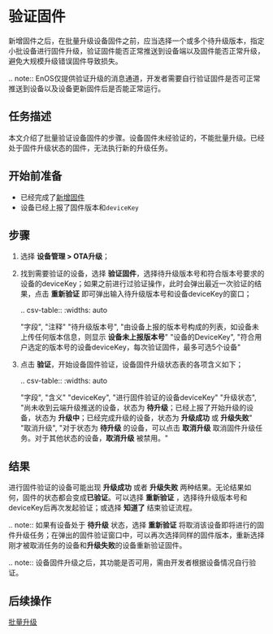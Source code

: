 # 验证固件

新增固件之后，在批量升级设备固件之前，应当选择一个或多个待升级版本，指定小批设备进行固件升级，验证固件能否正常推送到设备端以及固件能否正常升级，避免大规模升级错误固件导致损失。

.. note:: EnOS仅提供验证升级的消息通道，开发者需要自行验证固件是否可正常推送到设备以及设备更新固件后是否能正常运行。

## 任务描述

本文介绍了批量验证设备固件的步骤。设备固件未经验证的，不能批量升级。已经处于固件升级状态的固件，无法执行新的升级任务。

## 开始前准备

- 已经完成了[新增固件](adding_firmware)
- 设备已经上报了固件版本和`deviceKey`

## 步骤

1. 选择 **设备管理 > OTA升级**；

2. 找到需要验证的设备，选择 **验证固件**，选择待升级版本号和符合版本号要求的设备的deviceKey；如果之前进行过验证操作，此时会弹出最近一次验证的结果，点击 **重新验证** 即可弹出输入待升级版本号和设备deviceKey的窗口；

   .. csv-table::
      :widths: auto

      "字段", "注释"
      "待升级版本号", "由设备上报的版本号构成的列表，如设备未上传任何版本信息，则显示 **设备未上报版本号**"
      "设备的DeviceKey", "符合用户选定的版本号的设备deviceKey，每次验证固件，最多可选5个设备"

3. 点击 **验证**，开始设备固件验证，设备固件升级状态表的各项含义如下；

   .. csv-table::
      :widths: auto

      "字段", "含义"
      "deviceKey", "进行固件验证的设备deviceKey"
      "升级状态", "尚未收到云端升级推送的设备，状态为 **待升级**；已经上报了开始升级的设备，状态为 **升级中**；已经完成升级的设备，状态为 **升级成功** 或 **升级失败**"
      "取消升级", "对于状态为 **待升级** 的设备，可以点击 **取消升级** 取消固件升级任务。对于其他状态的设备，**取消升级** 被禁用。"

## 结果

进行固件验证的设备可能出现 **升级成功** 或者 **升级失败** 两种结果。无论结果如何，固件的状态都会变成**已验证**。可以选择 **重新验证** ，选择待升级版本号和deviceKey后再次发起验证；或选择 **知道了** 结束验证流程。

.. note:: 如果有设备处于 **待升级** 状态，选择 **重新验证** 将取消该设备即将进行的固件升级任务；在弹出的固件验证窗口中，可以再次选择同样的固件版本，重新选择刚才被取消任务的设备和**升级失败**的设备重新验证固件。

.. note:: 设备固件升级之后，其功能是否可用，需由开发者根据设备情况自行验证。

## 后续操作

[批量升级](batch_upgrading_firmware)
